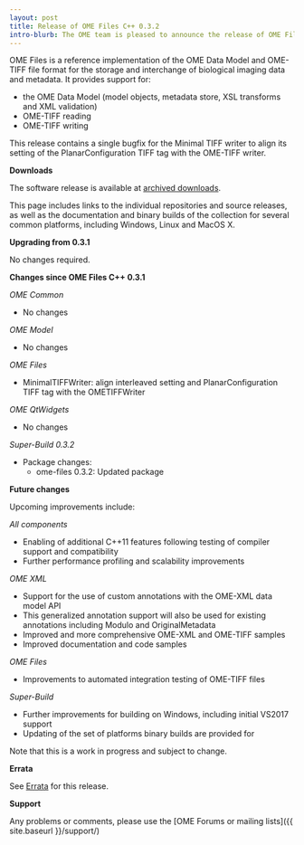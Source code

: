```yaml
---
layout: post
title: Release of OME Files C++ 0.3.2
intro-blurb: The OME team is pleased to announce the release of OME Files C++ 0.3.2
---
```

OME Files is a reference implementation of the OME Data Model and OME-TIFF file format for the storage and interchange of biological imaging data and metadata. It provides support for:

-  the OME Data Model (model objects, metadata store, XSL transforms and XML validation)
-  OME-TIFF reading
-  OME-TIFF writing

This release contains a single bugfix for the Minimal TIFF writer to align its setting of the PlanarConfiguration TIFF tag with the OME-TIFF writer.

**Downloads**

The software release is available at [archived downloads](http://downloads.openmicroscopy.org/ome-files-cpp/0.3.2/).

This page includes links to the individual repositories and source releases, as well as the documentation and binary builds of the collection for several common platforms, including Windows, Linux and MacOS X.

**Upgrading from 0.3.1**

No changes required.

**Changes since OME Files C++ 0.3.1**

*OME Common*

-  No changes

*OME Model*

-  No changes

*OME Files*

-  MinimalTIFFWriter: align interleaved setting and PlanarConfiguration TIFF tag with the OMETIFFWriter

*OME QtWidgets*

-  No changes

*Super-Build 0.3.2*

- Package changes:
	-  ome-files 0.3.2: Updated package

**Future changes**

Upcoming improvements include:

*All components*

-  Enabling of additional C++11 features following testing of compiler support and compatibility
-  Further performance profiling and scalability improvements

*OME XML*

-  Support for the use of custom annotations with the OME-XML data model API
-  This generalized annotation support will also be used for existing annotations including Modulo and OriginalMetadata
-  Improved and more comprehensive OME-XML and OME-TIFF samples
-  Improved documentation and code samples

*OME Files*

-  Improvements to automated integration testing of OME-TIFF files

*Super-Build*

-  Further improvements for building on Windows, including initial VS2017 support
-  Updating of the set of platforms binary builds are provided for

Note that this is a work in progress and subject to change.

**Errata**

See [Errata](https://www.openmicroscopy.org/site/support/ome-files-cpp/ome-cmake-superbuild/manual/html/errata.html) for this release.

**Support**

Any problems or comments, please use the [OME Forums or mailing lists]({{ site.baseurl }}/support/)
 